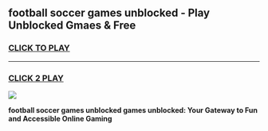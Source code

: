 
## football soccer games unblocked - Play Unblocked Gmaes & Free
<h3>
<a href="https://premium.freeplayer.one?title=football_soccer_games_unblocked&ref=20F">CLICK TO PLAY</a></h3>
<hr>

<h3>
<a href="https://premium.freeplayer.one?title=football_soccer_games_unblocked&ref=20F">CLICK 2 PLAY</a>
  
</h3>

<a href="https://premium.freeplayer.one?title=football_soccer_games_unblocked&ref=20F/"><img src="https://clearcache.store/games.png"></a>


**football soccer games unblocked games unblocked: Your Gateway to Fun and Accessible Online Gaming**
